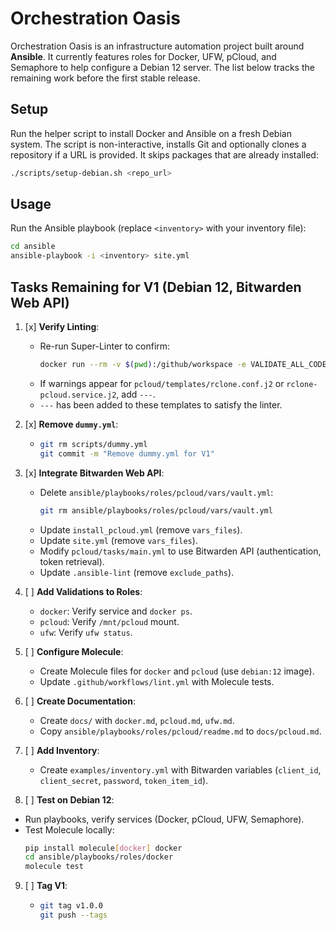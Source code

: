 # Orchestration Oasis

Orchestration Oasis is an infrastructure automation project built around **Ansible**. It currently features roles for Docker, UFW, pCloud, and Semaphore to help configure a Debian 12 server. The list below tracks the remaining work before the first stable release.

## Setup

Run the helper script to install Docker and Ansible on a fresh Debian system.
The script is non-interactive, installs Git and optionally clones a repository
if a URL is provided. It skips packages that are already installed:

```bash
./scripts/setup-debian.sh <repo_url>
```


## Usage

Run the Ansible playbook (replace `<inventory>` with your inventory file):

```bash
cd ansible
ansible-playbook -i <inventory> site.yml
```

## Tasks Remaining for V1 (Debian 12, Bitwarden Web API)

1. [x] **Verify Linting**:
   - Re-run Super-Linter to confirm:
     ```bash
     docker run --rm -v $(pwd):/github/workspace -e VALIDATE_ALL_CODEBASE=true -e VALIDATE_MARKDOWN=true -e VALIDATE_YAML=true -e VALIDATE_ANSIBLE=true -e DEFAULT_BRANCH=main github/super-linter:v5
     ```
   - If warnings appear for `pcloud/templates/rclone.conf.j2` or `rclone-pcloud.service.j2`, add `---`.
   - `---` has been added to these templates to satisfy the linter.

2. [x] **Remove `dummy.yml`**:
   - ```bash
     git rm scripts/dummy.yml
     git commit -m "Remove dummy.yml for V1"
     ```

3. [x] **Integrate Bitwarden Web API**:
   - Delete `ansible/playbooks/roles/pcloud/vars/vault.yml`:
     ```bash
     git rm ansible/playbooks/roles/pcloud/vars/vault.yml
     ```
   - Update `install_pcloud.yml` (remove `vars_files`).
   - Update `site.yml` (remove `vars_files`).
   - Modify `pcloud/tasks/main.yml` to use Bitwarden API (authentication, token retrieval).
   - Update `.ansible-lint` (remove `exclude_paths`).

4. [ ] **Add Validations to Roles**:
   - `docker`: Verify service and `docker ps`.
   - `pcloud`: Verify `/mnt/pcloud` mount.
   - `ufw`: Verify `ufw status`.

5. [ ] **Configure Molecule**:
   - Create Molecule files for `docker` and `pcloud` (use `debian:12` image).
   - Update `.github/workflows/lint.yml` with Molecule tests.

6. [ ] **Create Documentation**:
   - Create `docs/` with `docker.md`, `pcloud.md`, `ufw.md`.
   - Copy `ansible/playbooks/roles/pcloud/readme.md` to `docs/pcloud.md`.

7. [ ] **Add Inventory**:
   - Create `examples/inventory.yml` with Bitwarden variables (`client_id`, `client_secret`, `password`, `token_item_id`).

8. [ ] **Test on Debian 12**:
  - Run playbooks, verify services (Docker, pCloud, UFW, Semaphore).
   - Test Molecule locally:
     ```bash
     pip install molecule[docker] docker
     cd ansible/playbooks/roles/docker
     molecule test
     ```

9. [ ] **Tag V1**:
   - ```bash
     git tag v1.0.0
     git push --tags
     ```
